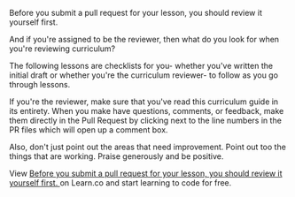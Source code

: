 Before you submit a pull request for your lesson, you should review it yourself first. 

And if you're assigned to be the reviewer, then what do you look for when you're reviewing curriculum? 

The following lessons are checklists for you- whether you've written the initial draft or whether you're the curriculum reviewer- to follow as you go through lessons. 

If you're the reviewer, make sure that you've read this curriculum guide in its entirety. When you make have questions, comments, or feedback, make them directly in the Pull Request by clicking next to the line numbers in the PR files which will open up a comment box. 

Also, don't just point out the areas that need improvement. Point out too the things that are working. Praise generously and be positive. 

<p data-visibility='hidden'>View <a href='https://learn.co/lessons/reviewing-curriculum' title='Before you submit a pull request for your lesson, you should review it yourself first. '>Before you submit a pull request for your lesson, you should review it yourself first. </a> on Learn.co and start learning to code for free.</p>
